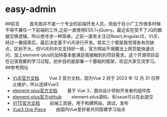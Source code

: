 # easy-admin
##前言
&emsp;&emsp;首先我并不是一个专业的前端开发人员，但由于在小厂工作很多时候不得不兼任一下前端的工作,之前一直使用ES5.1+jQuery。最近实在受不了JQ的数据交换逻辑，所以想寻求一种简单。之前一直有关注过React,AngularJS，VUE，经过一番探索后，最后决定基于VUE进行开发。其实三个框架我觉得各有优缺点，区别不大。但VUE的中文支持好一些，官方网站不用魔法上网页能快速访问，加上element-plus的加持基本能满足我接触到的项目需求。这个开源项目旨在记录我都的学习过程，初步目的是部署一个基础的框架，欢迎大家交流学习。
##参考网址
- [VUE官方文档](https://cn.vuejs.org/)
 &emsp;&emsp;Vue 3 官方文档，因为Vue 2 将于 2023 年 12 月 31 日停止维护，所以选择Vue3
- [element-plus官方文档](https://element-plus.org/zh-CN/)
&emsp;&emsp;基于 Vue 3，面向设计师和开发者的组件库
- [element-plus官方github](https://github.com/element-plus/element-plus)
&emsp;&emsp;element-plus源码，有issue可以在此提交
- [VITE官方文档](https://cn.vitejs.dev/)
&emsp;&emsp;前端工具链，用于构建网站，调试，发布
- [Vue3 One Piece](https://vue3js.cn/)
&emsp;&emsp;由国内Vue爱好者共同搭建学习站点
